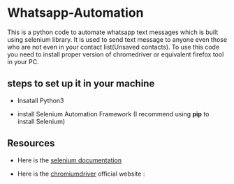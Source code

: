 # Whatsapp-Automation

This is a python code to automate whatsapp text messages which is built using selenium library. It is used to send text message to anyone even those who are not even in your contact list(Unsaved contacts). To use this code you need to install proper version of chromedriver or equivalent firefox tool in your PC.

## steps to set up it in your machine

  - Insatall Python3
 
  - install Selenium Automation Framework (I recommend using **pip** to install Selenium)
  
  ## Resources

 - Here is the [selenium documentation](https://www.selenium.dev/documentation/en/getting_started/)
 
 - Here is the [chromiumdriver](https://chromedriver.chromium.org/) official website :  
